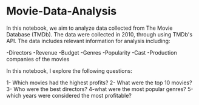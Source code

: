 # Movie-Data-Analysis
In this notebook, we aim to analyze data collected from The Movie Database (TMDb). The data were collected in 2010, through using TMDb's API. The data includes relevant information for analysis including:

-Directors
-Revenue
-Budget
-Genres
-Popularity
-Cast
-Production companies of the movies

In this notebook, I explore the following questions:

1- Which movies had the highest profits?
2- What were the top 10 movies?
3- Who were the best directors?
4-what were the most popular genres?
5-which years were considered the most profitable?
